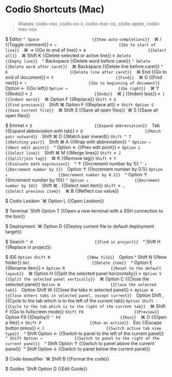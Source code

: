 # Codio Shortcuts (Mac)

> Aliases: codio-osx, codio-os-x, codio-mac-os, codio-apple, codio-mac-osx

$ Editor
    `^ Space                       {{Show auto-completions}} 
    `⌘ /                           {{Toggle comment}} 
    `⌘ ←                           {{Go to start of line}} 
    `⌘ →                           {{Go to end of line}} 
    `⌘ A                           {{Select all}} 
    `⌘ Shift K                     {{Delete selected or active line}} 
    `⌘ Delete                      {{Empty line}} 
    `^ Backspace                   {{Delete word before caret}} 
    `^ Delete                      {{Delete word after caret}} 
    `⌘ Backspace                   {{Delete line before caret}} 
    `^ K                           {{Delete line after caret}} 
    `⌘ End                         {{Go to end of document}} 
    `⌘ F                           {{Find}} 
    `⌘ G                           {{Find next}} 
    `⌘ ↑                           {{Go to beginning of document}} 
    `Option ←                      {{Go left}} 
    `Option →                      {{Go right}} 
    `⌘ Y                           {{Redo}} 
    `⌘ Z                           {{Undo}} 
    `⌘ [                           {{Indent less}} 
    `⌘ ]                           {{Indent more}} 
    `⌘ Option F                    {{Replace}} 
    `Shift ⌘ G                     {{Find previous}} 
    `Shift ⌘ Option F              {{Replace all}} 
    `⌘ Shift Option S              {{Save current file}} 
    `⌘ Shift S                     {{Save all open files}} 
    `⌘ S                           {{Save all open files}} 

$ Emmet
    `⌘ E                           {{Expand abbreviation}} 
    `Tab                           {{Expand abbreviation with tab}} 
    `⌘ D                           {{Match pair outward}} 
    `Shift ⌘ D                     {{Match pair inward}} 
    `Shift ^ T                     {{Matching pair}} 
    `Shift ⌘ A                     {{Wrap with abbreviation}} 
    `^ Option →                    {{Next edit point}} 
    `^ Option ←                    {{Prev edit point}} 
    `⌘ Option L                    {{Select line}} 
    `Shift ⌘ M                     {{Merge lines}} 
    `Shift ⌘ J                     {{Split/join tag}} 
    `⌘ K                           {{Remove tag}} 
    `Shift ⌘ Y                     {{Evaluate math expression}} 
    `^ ↑                           {{Increment number by 1}} 
    `^ ↓                           {{Decrement number by 1}} 
    `Option ↑                      {{Increment number by 0.1}} 
    `Option ↓                      {{Decrement number by 0.1}} 
    `^ Option ↑                    {{Increment number by 10}} 
    `^ Option ↓                    {{Decrement number by 10}} 
    `Shift ⌘ .                     {{Select next item}} 
    `Shift ⌘ ,                     {{Select previous item}} 
    `⌘ B                           {{Reflect css value}} 

$ Codio Lexikon
    `⌘ Option L                    {{Open Lexikon}} 

$ Terminal
    `Shift Option T                {{Open a new terminal with a SSH connection to the box}} 

$ Deployment
    `⌘ Option D                    {{Deploy current file to default deployment target}} 

$ Search
    `^ H                           {{Find in project}} 
    `^ Shift H                     {{Replace in project}} 

$ IDE
    `Option Shift N                {{New file}} 
    `Option ^ Shift N              {{New folder}} 
    `Del                           {{Delete item}} 
    `^ Option E                    {{Rename item}} 
    `⌘ Option R                    {{Reset to the default layout}} 
    `⌘ Option H                    {{Split the selected panel horizontally}} 
    `⌘ Option V                    {{Split the selected panel vertically}} 
    `⌘ Option C                    {{Close the selected panel}} 
    `Option W                      {{Close the selected tab}} 
    `Option Shift W                {{Close the tabs in selected panel}} 
    `⌘ Option W                    {{Close others tabs in selected panel, except current}} 
    `Option Shift ,                {{Cycle to the tab which is to the left of the current tab}} 
    `Option Shift .                {{Cycle to the tab which is to the right of the current tab}} 
    `⌘ Shift F                     {{Go to fullscreen mode}} 
    `Shift F9                      {{Preview}} 
    `Option F9                     {{Deploy}} 
    `^ F9                          {{Run}} 
    `⌘ O                           {{Open a file}} 
    `⌘ Shift P                     {{Run an action}} 
    `Esc                           {{Escape button press}} 
    `⌘ J                           {{Switch active tab view type}} 
    `^ Shift Option ←              {{Switch to panel to the left of the current panel}} 
    `^ Shift Option →              {{Switch to panel to the right of the current panel}} 
    `^ Shift Option ↑              {{Switch to panel above the current panel}} 
    `^ Shift Option ↓              {{Switch to panel below the current panel}} 

$ Code-beautifier
    `⌘ Shift B                     {{Format the code}} 

$ Guides
    `Shift Option G                {{Edit Guide}} 


